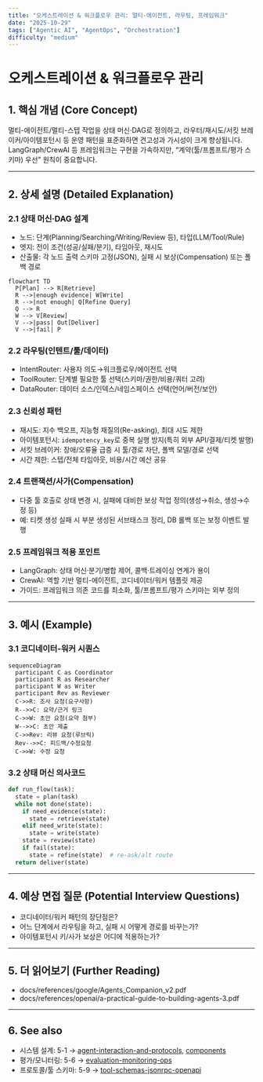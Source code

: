 ```yaml
---
title: "오케스트레이션 & 워크플로우 관리: 멀티-에이전트, 라우팅, 프레임워크"
date: "2025-10-29"
tags: ["Agentic AI", "AgentOps", "Orchestration"]
difficulty: "medium"
---
```


# 오케스트레이션 & 워크플로우 관리

## 1. 핵심 개념 (Core Concept)

멀티-에이전트/멀티-스텝 작업을 상태 머신·DAG로 정의하고, 라우터/재시도/서킷 브레이커/아이템포턴시 등 운영 패턴을 표준화하면 견고성과 가시성이 크게 향상됩니다. LangGraph/CrewAI 등 프레임워크는 구현을 가속하지만, “계약(툴/프롬프트/평가 스키마) 우선” 원칙이 중요합니다.

---

## 2. 상세 설명 (Detailed Explanation)

### 2.1 상태 머신·DAG 설계
- 노드: 단계(Planning/Searching/Writing/Review 등), 타입(LLM/Tool/Rule)
- 엣지: 전이 조건(성공/실패/분기), 타임아웃, 재시도
- 산출물: 각 노드 출력 스키마 고정(JSON), 실패 시 보상(Compensation) 또는 폴백 경로

```mermaid
flowchart TD
  P[Plan] --> R[Retrieve]
  R -->|enough evidence| W[Write]
  R -->|not enough| Q[Refine Query]
  Q --> R
  W --> V[Review]
  V -->|pass| Out[Deliver]
  V -->|fail| P
```

### 2.2 라우팅(인텐트/툴/데이터)
- IntentRouter: 사용자 의도→워크플로우/에이전트 선택
- ToolRouter: 단계별 필요한 툴 선택(스키마/권한/비용/쿼터 고려)
- DataRouter: 데이터 소스/인덱스/네임스페이스 선택(언어/버전/보안)

### 2.3 신뢰성 패턴
- 재시도: 지수 백오프, 지능형 재질의(Re-asking), 최대 시도 제한
- 아이템포턴시: `idempotency_key`로 중복 실행 방지(특히 외부 API/결제/티켓 발행)
- 서킷 브레이커: 장애/오류율 급증 시 툴/경로 차단, 폴백 모델/경로 선택
- 시간 제한: 스텝/전체 타임아웃, 비용/시간 예산 공유

### 2.4 트랜잭션/사가(Compensation)
- 다중 툴 호출로 상태 변경 시, 실패에 대비한 보상 작업 정의(생성→취소, 생성→수정 등)
- 예: 티켓 생성 실패 시 부분 생성된 서브태스크 정리, DB 롤백 또는 보정 이벤트 발행

### 2.5 프레임워크 적용 포인트
- LangGraph: 상태 머신·분기/병합 제어, 콜백·트레이싱 연계가 용이
- CrewAI: 역할 기반 멀티-에이전트, 코디네이터/워커 템플릿 제공
- 가이드: 프레임워크 의존 코드를 최소화, 툴/프롬프트/평가 스키마는 외부 정의

---

## 3. 예시 (Example)

### 3.1 코디네이터-워커 시퀀스
```mermaid
sequenceDiagram
  participant C as Coordinator
  participant R as Researcher
  participant W as Writer
  participant Rev as Reviewer
  C->>R: 조사 요청(요구사항)
  R-->>C: 요약/근거 링크
  C->>W: 초안 요청(요약 첨부)
  W-->>C: 초안 제출
  C->>Rev: 리뷰 요청(루브릭)
  Rev-->>C: 피드백/수정요청
  C->>W: 수정 요청
```

### 3.2 상태 머신 의사코드
```python
def run_flow(task):
  state = plan(task)
  while not done(state):
    if need_evidence(state):
      state = retrieve(state)
    elif need_write(state):
      state = write(state)
    state = review(state)
    if fail(state):
      state = refine(state)  # re-ask/alt route
  return deliver(state)
```

---

## 4. 예상 면접 질문 (Potential Interview Questions)

- 코디네이터/워커 패턴의 장단점은?
- 어느 단계에서 라우팅을 하고, 실패 시 어떻게 경로를 바꾸는가?
- 아이템포턴시 키/사가 보상은 어디에 적용하는가?

---

## 5. 더 읽어보기 (Further Reading)

- docs/references/google/Agents_Companion_v2.pdf
- docs/references/openai/a-practical-guide-to-building-agents-3.pdf

---

## 6. See also

- 시스템 설계: 5-1 → [agent-interaction-and-protocols](../5-1-시스템-설계/agent-interaction-and-protocols.md), [components](../5-1-시스템-설계/components.md)
- 평가/모니터링: 5-6 → [evaluation-monitoring-ops](./evaluation-monitoring-ops.md)
- 프로토콜/툴 스키마: 5-9 → [tool-schemas-jsonrpc-openapi](../5-9-보안-and-프로토콜/tool-schemas-jsonrpc-openapi.md)
